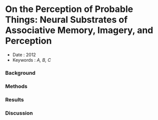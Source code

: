 # On the Perception of Probable Things: Neural Substrates of Associative Memory, Imagery, and Perception

* Date : 2012
* Keywords : *A, B, C*

### Background

### Methods

### Results

### Discussion